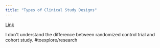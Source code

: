 ```yaml
---
title: "Types of Clinical Study Designs"
---
```


[Link](https://research.library.gsu.edu/c.php?g=115595&p=755213)

I don't understand the difference between randomized control trial and cohort study. #toexplore/research
